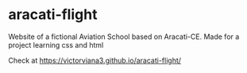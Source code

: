 # aracati-flight
Website of a fictional Aviation School based on Aracati-CE. Made for a project learning css and html

Check at https://victorviana3.github.io/aracati-flight/
